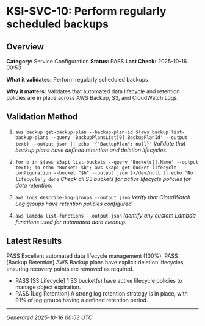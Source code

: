 # KSI-SVC-10: Perform regularly scheduled backups

## Overview

**Category:** Service Configuration
**Status:** PASS
**Last Check:** 2025-10-16 00:53

**What it validates:** Perform regularly scheduled backups

**Why it matters:** Validates that automated data lifecycle and retention policies are in place across AWS Backup, S3, and CloudWatch Logs.

## Validation Method

1. `aws backup get-backup-plan --backup-plan-id $(aws backup list-backup-plans --query 'BackupPlansList[0].BackupPlanId' --output text) --output json || echo '{"BackupPlan": null}'`
   *Validate that backup plans have defined retention and deletion lifecycles.*

2. `for b in $(aws s3api list-buckets --query 'Buckets[].Name' --output text); do echo "Bucket: $b"; aws s3api get-bucket-lifecycle-configuration --bucket "$b" --output json 2>/dev/null || echo 'No lifecycle'; done`
   *Check all S3 buckets for active lifecycle policies for data retention.*

3. `aws logs describe-log-groups --output json`
   *Verify that CloudWatch Log groups have retention policies configured.*

4. `aws lambda list-functions --output json`
   *Identify any custom Lambda functions used for automated data cleanup.*

## Latest Results

PASS Excellent automated data lifecycle management (100%): PASS [Backup Retention] AWS Backup plans have explicit deletion lifecycles, ensuring recovery points are removed as required.
- PASS [S3 Lifecycle] 1 S3 bucket(s) have active lifecycle policies to manage object expiration.
- PASS [Log Retention] A strong log retention strategy is in place, with 91% of log groups having a defined retention period.

---
*Generated 2025-10-16 00:53 UTC*